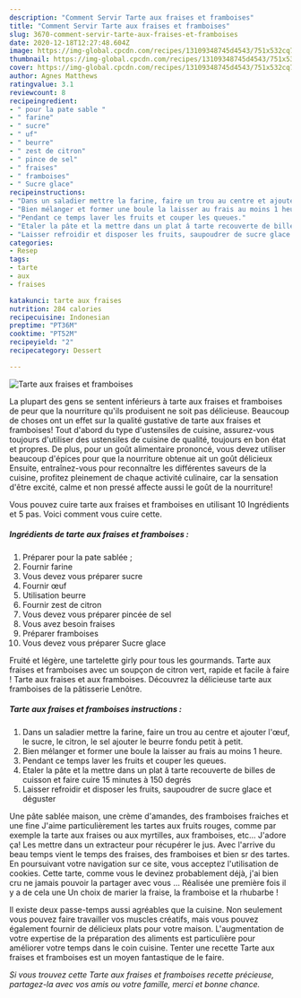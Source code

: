 ```yaml
---
description: "Comment Servir Tarte aux fraises et framboises"
title: "Comment Servir Tarte aux fraises et framboises"
slug: 3670-comment-servir-tarte-aux-fraises-et-framboises
date: 2020-12-18T12:27:48.604Z
image: https://img-global.cpcdn.com/recipes/13109348745d4543/751x532cq70/tarte-aux-fraises-et-framboises-photo-principale-de-la-recette.jpg
thumbnail: https://img-global.cpcdn.com/recipes/13109348745d4543/751x532cq70/tarte-aux-fraises-et-framboises-photo-principale-de-la-recette.jpg
cover: https://img-global.cpcdn.com/recipes/13109348745d4543/751x532cq70/tarte-aux-fraises-et-framboises-photo-principale-de-la-recette.jpg
author: Agnes Matthews
ratingvalue: 3.1
reviewcount: 8
recipeingredient:
- " pour la pate sable "
- " farine"
- " sucre"
- " uf"
- " beurre"
- " zest de citron"
- " pince de sel"
- " fraises"
- " framboises"
- " Sucre glace"
recipeinstructions:
- "Dans un saladier mettre la farine, faire un trou au centre et ajouter l&#39;œuf, le sucre, le citron, le sel ajouter le beurre fondu petit à petit."
- "Bien mélanger et former une boule la laisser au frais au moins 1 heure."
- "Pendant ce temps laver les fruits et couper les queues."
- "Etaler la pâte et la mettre dans un plat â tarte recouverte de billes de cuisson et faire cuire 15 minutes à 150 degrés"
- "Laisser refroidir et disposer les fruits, saupoudrer de sucre glace et déguster"
categories:
- Resep
tags:
- tarte
- aux
- fraises

katakunci: tarte aux fraises 
nutrition: 284 calories
recipecuisine: Indonesian
preptime: "PT36M"
cooktime: "PT52M"
recipeyield: "2"
recipecategory: Dessert

---
```



![Tarte aux fraises et framboises](https://img-global.cpcdn.com/recipes/13109348745d4543/751x532cq70/tarte-aux-fraises-et-framboises-photo-principale-de-la-recette.jpg)

La plupart des gens se sentent inférieurs à tarte aux fraises et framboises de peur que la nourriture qu'ils produisent ne soit pas délicieuse. Beaucoup de choses ont un effet sur la qualité gustative de tarte aux fraises et framboises! Tout d'abord du type d'ustensiles de cuisine, assurez-vous toujours d'utiliser des ustensiles de cuisine de qualité, toujours en bon état et propres. De plus, pour un goût alimentaire prononcé, vous devez utiliser beaucoup d'épices pour que la nourriture obtenue ait un goût délicieux Ensuite, entraînez-vous pour reconnaître les différentes saveurs de la cuisine, profitez pleinement de chaque activité culinaire, car la sensation d'être excité, calme et non pressé affecte aussi le goût de la nourriture!

<!--inarticleads1-->

Vous pouvez cuire tarte aux fraises et framboises en utilisant 10 Ingrédients et 5 pas. Voici comment vous cuire cette.

##### Ingrédients de tarte aux fraises et framboises :

1. Préparer  pour la pate sablée ;
1. Fournir  farine
1. Vous devez vous préparer  sucre
1. Fournir  œuf
1. Utilisation  beurre
1. Fournir  zest de citron
1. Vous devez vous préparer  pincée de sel
1. Vous avez besoin  fraises
1. Préparer  framboises
1. Vous devez vous préparer  Sucre glace


Fruité et légère, une tartelette girly pour tous les gourmands. Tarte aux fraises et framboises avec un soupçon de citron vert, rapide et facile à faire ! Tarte aux fraises et aux framboises. Découvrez la délicieuse tarte aux framboises de la pâtisserie Lenôtre. 

<!--inarticleads2-->

##### Tarte aux fraises et framboises instructions :

1. Dans un saladier mettre la farine, faire un trou au centre et ajouter l&#39;œuf, le sucre, le citron, le sel ajouter le beurre fondu petit à petit.
1. Bien mélanger et former une boule la laisser au frais au moins 1 heure.
1. Pendant ce temps laver les fruits et couper les queues.
1. Etaler la pâte et la mettre dans un plat â tarte recouverte de billes de cuisson et faire cuire 15 minutes à 150 degrés
1. Laisser refroidir et disposer les fruits, saupoudrer de sucre glace et déguster


Une pâte sablée maison, une crème d&#39;amandes, des framboises fraiches et une fine J&#39;aime particulièrement les tartes aux fruits rouges, comme par exemple la tarte aux fraises ou aux myrtilles, aux framboises, etc… J&#39;adore ça! Les mettre dans un extracteur pour récupérer le jus. Avec l&#39;arrive du beau temps vient le temps des fraises, des framboises et bien sr des tartes. En poursuivant votre navigation sur ce site, vous acceptez l&#39;utilisation de cookies. Cette tarte, comme vous le devinez probablement déjà, j&#39;ai bien cru ne jamais pouvoir la partager avec vous … Réalisée une première fois il y a de cela une Un choix de marier la fraise, la framboise et la rhubarbe ! 

<!--inarticleads1-->

<p>
Il existe deux passe-temps aussi agréables que la cuisine. Non seulement vous pouvez faire travailler vos muscles créatifs, mais vous pouvez également fournir de délicieux plats pour votre maison. L'augmentation de votre expertise de la préparation des aliments est particulière pour améliorer votre temps dans le coin cuisine. Tenter une recette Tarte aux fraises et framboises est un moyen fantastique de le faire.
</p>

<p>
<i>Si vous trouvez cette Tarte aux fraises et framboises recette précieuse, partagez-la avec vos amis ou votre famille, merci et bonne chance.</i>
</p>
